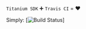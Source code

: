 `Titanium SDK` :heavy_plus_sign: `Travis CI` = :heart:

Simply: [![Build Status][build-page]]

[build-page]: https://travis-ci.org/Sophrinix/ti-travis-experiments.svg?branch=master&style=flat-square
